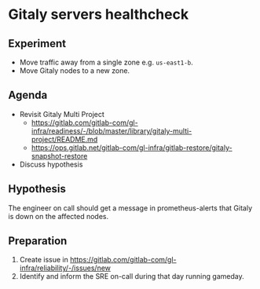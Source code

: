# Gitaly servers healthcheck

## Experiment

- Move traffic away from a single zone e.g. `us-east1-b`.
- Move Gitaly nodes to a new zone.

## Agenda

- Revisit Gitaly Multi Project
  - <https://gitlab.com/gitlab-com/gl-infra/readiness/-/blob/master/library/gitaly-multi-project/README.md>
  - <https://ops.gitlab.net/gitlab-com/gl-infra/gitlab-restore/gitaly-snapshot-restore>
- Discuss hypothesis

## Hypothesis

The engineer on call should get a message in prometheus-alerts that Gitaly is down on the affected nodes.

## Preparation

1. Create issue in <https://gitlab.com/gitlab-com/gl-infra/reliability/-/issues/new>
1. Identify and inform the SRE on-call during that day running gameday.
